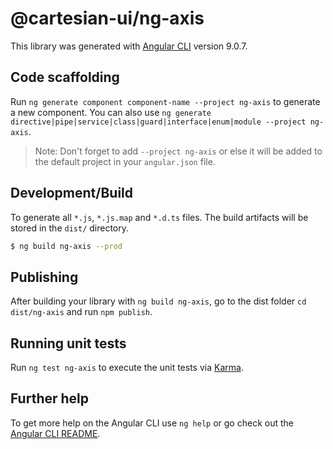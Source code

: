 # @cartesian-ui/ng-axis

This library was generated with [Angular CLI](https://github.com/angular/angular-cli) version 9.0.7.

## Code scaffolding

Run `ng generate component component-name --project ng-axis` to generate a new component. You can also use `ng generate directive|pipe|service|class|guard|interface|enum|module --project ng-axis`.
> Note: Don't forget to add `--project ng-axis` or else it will be added to the default project in your `angular.json` file.

## Development/Build

To generate all `*.js`, `*.js.map` and `*.d.ts` files. The build artifacts will be stored in the `dist/` directory.

```bash
$ ng build ng-axis --prod
```

## Publishing

After building your library with `ng build ng-axis`, go to the dist folder `cd dist/ng-axis` and run `npm publish`.

## Running unit tests

Run `ng test ng-axis` to execute the unit tests via [Karma](https://karma-runner.github.io).

## Further help

To get more help on the Angular CLI use `ng help` or go check out the [Angular CLI README](https://github.com/angular/angular-cli/blob/master/README.md).
